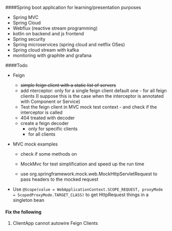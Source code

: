 
####Spring boot application for learning/presentation purposes

* Spring MVC
* Spring Cloud
* Webflux (reactive stream programming)
* kotlin on backend and js frontend
* Spring security
* Spring microservices (spring cloud and netflix OSes)
* Spring cloud stream with kafka
* monitoring with graphite and grafana 

####Todo
* Feign
    * ~~simple feign client with a static list of servers~~ 
    * add nterceptor: 
        only for a single feign client
        default one - for all feign clients (I suppose this is the case when the interceptor is annotated with Component or Service)
    * Test the feign client in MVC mock test context - and check if the interceptor is called
    * 404 treated with decoder
    * create a feign decoder 
        * only for specific clients
        * for all clients
        
* MVC mock examples
    * check if some methods on 
    * MockMvc for test simplification and speed up the run time
    
    * use org.springframework.mock.web.MockHttpServletRequest to pass headers to the mocked request
    
* Use `@Scope(value = WebApplicationContext.SCOPE_REQUEST, proxyMode = ScopedProxyMode.TARGET_CLASS)` to get HttpRequest things in a singleton bean


#### Fix the following
1. ClientApp cannot autowire Feign Clients

     




